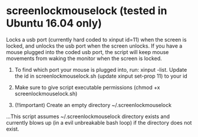 # screenlockmouselock (tested in Ubuntu 16.04 only)
Locks a usb port (currently hard coded to xinput id=11) when the screen is locked, and unlocks the usb port when the screen unlocks.
If you have a mouse plugged into the coded usb port, the script will keep mouse movements from waking the monitor when the screen is locked.


1. To find which port your mouse is plugged into, run: xinput -list. Update the id in screenlockmouselock.sh (update xinput set-prop 11) to your id

2. Make sure to give script executable permissions (chmod +x screenlockmouselock.sh)

3. (!!important) Create an empty directory ~/.screenlockmouselock 

...This script assumes ~/.screenlockmouselock directory exists and currently blows up (in a evil unbreakable bash loop) if the directory does not exist.
